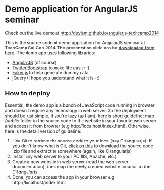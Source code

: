 Demo application for AngularJS seminar
=========

Check out the live demo at http://duylam.github.io/angularjs-techcamp2014

This is the source code of demo application for AngularJS seminar at TechCamp Sai Gon 2014. The presentation slide can be [downloaded from here](http://www.slideshare.net/duypl/building-singlepage-web-applications-with-angularjs). The demo app uses following libraries:

- [AngularJS](http://angularjs.org/) (of course)
- [Twitter Bootstrap](http://getbootstrap.com/) to make life easier :)
- [Faker.js](https://github.com/marak/Faker.js/) to help generate dummy data
- jQuery (I hope you understand what it is -:) 


How to deploy
-------

Essential, the demo app is a bunch of JavaScript code running in browser and doesn't require any technology in web server. So the deployment should be just simple, if you're lazy (as I am), here is short guideline: map */public* folder in the source code to the website in your favorite web server and access it from browser (e.g http://localhost/index.html). Otherwise, here is the detail version of guideline:

1. Use Git to retrieve the source code to your local (say C:\angularjs). If you don't know what is Git, [click on this](https://github.com/duylam/angularjs-techcamp2014/archive/master.zip) to download the source code .zip file and extract to somewhere (again, like C:\angularjs)
1. Install any web server to your PC (IIS, Apache, etc.)
1. Create a new website in web server (read the web server documentation), then map the newly created website location to the *C:\angularjs*
1. Done, you can access the app in your browser e.g http://localhost/index.html

